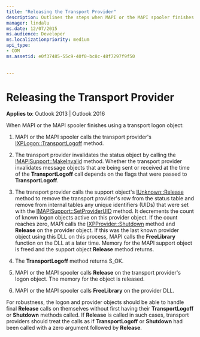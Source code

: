 ```yaml
---
title: "Releasing the Transport Provider"
description: Outlines the steps when MAPI or the MAPI spooler finishes using a transport logon object. This topic applies to Outlook 2013 and Outlook 2016.
manager: lindalu
ms.date: 12/07/2015
ms.audience: Developer
ms.localizationpriority: medium
api_type:
- COM
ms.assetid: e0f37485-55c9-40f0-bc8c-48f7297f9f50
 
 
---
```


# Releasing the Transport Provider

 
  
**Applies to**: Outlook 2013 | Outlook 2016 
  
When MAPI or the MAPI spooler finishes using a transport logon object:
  
1. MAPI or the MAPI spooler calls the transport provider's [IXPLogon::TransportLogoff](ixplogon-transportlogoff.md) method. 
    
2. The transport provider invalidates the status object by calling the [IMAPISupport::MakeInvalid](imapisupport-makeinvalid.md) method. Whether the transport provider invalidates message objects that are being sent or received at the time of the **TransportLogoff** call depends on the flags that were passed to **TransportLogoff**.
    
3. The transport provider calls the support object's [IUnknown::Release](https://msdn.microsoft.com/library/4b494c6f-f0ee-4c35-ae45-ed956f40dc7a%28Office.15%29.aspx) method to remove the transport provider's row from the status table and remove from internal tables any unique identifiers (UIDs) that were set with the [IMAPISupport::SetProviderUID](imapisupport-setprovideruid.md) method. It decrements the count of known logon objects active on this provider object. If the count reaches zero, MAPI calls the [IXPProvider::Shutdown](ixpprovider-shutdown.md) method and **Release** on the provider object. If this was the last known provider object using this DLL on this process, MAPI calls the **FreeLibrary** function on the DLL at a later time. Memory for the MAPI support object is freed and the support object **Release** method returns. 
    
4. The **TransportLogoff** method returns S_OK. 
    
5. MAPI or the MAPI spooler calls **Release** on the transport provider's logon object. The memory for the object is released. 
    
6. MAPI or the MAPI spooler calls **FreeLibrary** on the provider DLL. 
    
For robustness, the logon and provider objects should be able to handle final **Release** calls on themselves without first having their **TransportLogoff** or **Shutdown** methods called. If **Release** is called in such cases, transport providers should treat the calls as if **TransportLogoff** or **Shutdown** had been called with a zero argument followed by **Release**.
  

